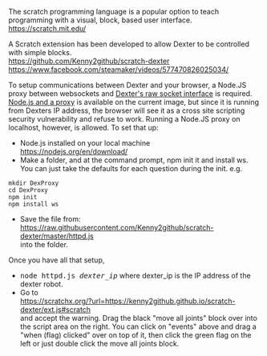 The scratch programming language is a popular option to teach programming with a visual, block, based user interface.<BR>
https://scratch.mit.edu/

A Scratch extension has been developed to allow Dexter to be controlled with simple blocks. <BR>
https://github.com/Kenny2github/scratch-dexter
<BR>
https://www.facebook.com/steamaker/videos/577470826025034/

To setup communications between Dexter and your browser, a Node.JS proxy between websockets and [Dexter's raw socket interface](Dexter-Networking) is required. [Node.js and a proxy](nodejs-webserver#a-node-js-websocket-server) is available on the current image, but since it is running from Dexters IP address, the browser will see it as a cross site scripting security vulnerability and refuse to work. Running a Node.JS proxy on localhost, however, is allowed. To set that up:
- Node.js installed on your local machine<br>
https://nodejs.org/en/download/
- Make a folder, and at the command prompt, npm init it and install ws. You can just take the defaults for each question during the init. e.g. 
````
mkdir DexProxy
cd DexProxy
npm init
npm install ws
````
- Save the file from:<br>
https://raw.githubusercontent.com/Kenny2github/scratch-dexter/master/httpd.js
<br>into the folder. 

Once you have all that setup, 
- <TT>node httpd.js <i>dexter_ip</i></TT> where dexter_ip  is the IP address of the dexter robot.
- Go to<br>
https://scratchx.org/?url=https://kenny2github.github.io/scratch-dexter/ext.js#scratch
<br>and accept the warning. Drag the black "move all joints" block over into the script area on the right. You can click on "events" above and drag a "when (flag) clicked" over on top of it, then click the green flag on the left or just double click the move all joints block. 

